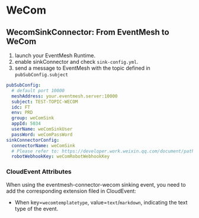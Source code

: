 # WeCom

## WecomSinkConnector: From EventMesh to WeCom

1. launch your EventMesh Runtime.
2. enable sinkConnector and check `sink-config.yml`.
3. send a message to EventMesh with the topic defined in `pubSubConfig.subject`

```yaml
pubSubConfig:
  # default port 10000
  meshAddress: your.eventmesh.server:10000
  subject: TEST-TOPIC-WECOM
  idc: FT
  env: PRD
  group: weComSink
  appId: 5034
  userName: weComSinkUser
  passWord: weComPassWord
sinkConnectorConfig:
  connectorName: weComSink
  # Please refer to: https://developer.work.weixin.qq.com/document/path/90236
  robotWebhookKey: weComRobotWebhookKey
```

### CloudEvent Attributes

When using the eventmesh-connector-wecom sinking event, you need to add the corresponding extension filed in CloudEvent:

- When key=`wecomtemplatetype`, value=`text`/`markdown`, indicating the text type of the event.